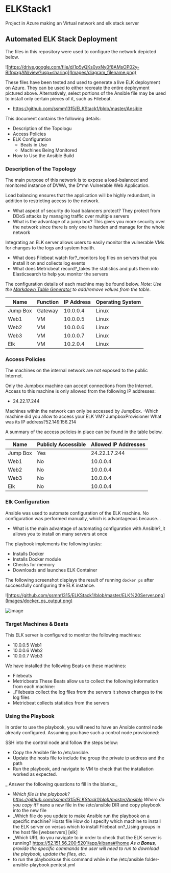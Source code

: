 # ELKStack1
Project in Azure making an Virtual network and elk stack server
## Automated ELK Stack Deployment

The files in this repository were used to configure the network depicted below.

![https://drive.google.com/file/d/1p5yQKs0yxNy0f8AMsOP02y-BIfpxxgAN/view?usp=sharing](Images/diagram_filename.png)

These files have been tested and used to generate a live ELK deployment on Azure. They can be used to either recreate the entire deployment pictured above. Alternatively, select portions of the Ansible file may be used to install only certain pieces of it, such as Filebeat.

  - https://github.com/ssmm1315/ELKStack1/blob/master/Ansible

This document contains the following details:
- Description of the Topologu
- Access Policies
- ELK Configuration
  - Beats in Use
  - Machines Being Monitored
- How to Use the Ansible Build


### Description of the Topology

The main purpose of this network is to expose a load-balanced and monitored instance of DVWA, the D*mn Vulnerable Web Application.

Load balancing ensures that the application will be highly redundant, in addition to restricting access to the network.
- What aspect of security do load balancers protect? They protect from DDoS attacks by managing traffic over multiple servers 
- What is the advantage of a jump box? This gives you more security over the network since there is only one to harden and manage for the whole network

Integrating an ELK server allows users to easily monitor the vulnerable VMs for changes to the logs and system health.
- What does Filebeat watch for?_monitors log files on servers that you install it on and collects log events
- What does Metricbeat record?_takes the statistics and puts them into Elasticsearch to help you monitor the servers

The configuration details of each machine may be found below.
_Note: Use the [Markdown Table Generator](http://www.tablesgenerator.com/markdown_tables) to add/remove values from the table_.

| Name     | Function | IP Address | Operating System |
|----------|----------|------------|------------------|
| Jump Box | Gateway  | 10.0.0.4   | Linux            |
| Web1     | VM       | 10.0.0.5   | Linux            |
| Web2     | VM       | 10.0.0.6   | Linux            |
| Web3     | VM       | 10.0.0.7   | Linux            |
| Elk      | VM       | 10.2.0.4   | Linux
### Access Policies

The machines on the internal network are not exposed to the public Internet. 

Only the Jumpbox machine can accept connections from the Internet. Access to this machine is only allowed from the following IP addresses:
- 24.22.17.244

Machines within the network can only be accessed by JumpBox.
-Which machine did you allow to access your ELK VM? JumpboxProvisioner    What was its IP address?52.149.156.214

A summary of the access policies in place can be found in the table below.

| Name     | Publicly Accessible | Allowed IP Addresses |
|----------|---------------------|----------------------|
| Jump Box |     Yes             | 24.22.17.244         |
| Web1     |     No              | 10.0.0.4             |
| Web2     |     No              | 10.0.0.4             |
| Web3     |     No              | 10.0.0.4             |
| Elk      |     No              | 10.0.0.4             |


### Elk Configuration

Ansible was used to automate configuration of the ELK machine. No configuration was performed manually, which is advantageous because...
- What is the main advantage of automating configuration with Ansible?_it allows you to install on many servers at once

The playbook implements the following tasks:
- Installs Docker
- Installs Docker module
- Checks for memory
- Downloads and launches ELK Container

The following screenshot displays the result of running `docker ps` after successfully configuring the ELK instance.

![https://github.com/ssmm1315/ELKStack1/blob/master/ELK%20Server.png](Images/docker_ps_output.png)

![image](https://user-images.githubusercontent.com/63370629/89094822-f64f0280-d37c-11ea-807b-fbe313a4849e.png)









### Target Machines & Beats
This ELK server is configured to monitor the following machines:
- 10.0.0.5 Web1
- 10.0.0.6 Web2
- 10.0.0.7 Web3

We have installed the following Beats on these machines:
- Filebeats
- Metricbeats
These Beats allow us to collect the following information from each machine:
- _Filebeats collect the log files from the servers it shows changes to the log files 
 - Metricbeat collects statistics from the servers  

### Using the Playbook
In order to use the playbook, you will need to have an Ansible control node already configured. Assuming you have such a control node provisioned: 

SSH into the control node and follow the steps below:
- Copy the Ansible file to /etc/ansible.
- Update the hosts file to include the group the private ip address and the path 
- Run the playbook, and navigate to VM to check that the installation worked as expected.

_ Answer the following questions to fill in the blanks:_
- _Which file is the playbook? https://github.com/ssmm1315/ELKStack1/blob/master/Ansible       Where do you copy it?_ nano a new file in the /etc/ansible DIR and copy playbook into the new file
- _Which file do you update to make Ansible run the playbook on a specific machine? Hosts file How do I specify which machine to install the ELK server on versus which to install Filebeat on?_Using groups in the host file [webservers] [elk]
- _Which URL do you navigate to in order to check that the ELK server is running?
https://52.151.56.200:5201/app/kibana#/home
_As a **Bonus**, provide the specific commands the user will need to run to download the playbook, update the files, etc._
- to run the playbookuse this command while in the /etc/ansible folder- ansible-playbook pentest.yml
